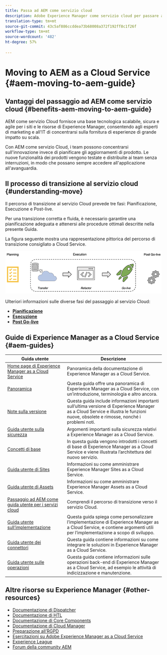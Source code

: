 ```yaml
---
title: Passa ad AEM come servizio cloud
description: Adobe Experience Manager come servizio cloud per passare ad AEM come servizio cloud per risorse di supporto autonomo e collegamenti alla documentazione
translation-type: tm+mt
source-git-commit: 43c5af886ccddea73b68008a372f192ff8c1f26f
workflow-type: tm+mt
source-wordcount: '482'
ht-degree: 57%

---
```



# Moving to AEM as a Cloud Service {#aem-moving-to-aem-guide}

## Vantaggi del passaggio ad AEM come servizio cloud {#benefits-aem-moving-to-aem-guide}

AEM come servizio Cloud fornisce una base tecnologica scalabile, sicura e agile per i siti e le risorse di Experience Manager, consentendo agli esperti di marketing e all&#39;IT di concentrarsi sulla fornitura di esperienze di grande impatto su scala.

Con AEM come servizio Cloud, i team possono concentrarsi sull&#39;innovazione invece di pianificare gli aggiornamenti di prodotto. Le nuove funzionalità dei prodotti vengono testate e distribuite ai team senza interruzioni, in modo che possano sempre accedere all&#39;applicazione all&#39;avanguardia.

## Il processo di transizione al servizio cloud {#understanding-move}

Il percorso di transizione al servizio Cloud prevede tre fasi: Pianificazione, Esecuzione e Post-live.

Per una transizione corretta e fluida, è necessario garantire una pianificazione adeguata e attenersi alle procedure ottimali descritte nella presente Guida.

La figura seguente mostra una rappresentazione pittorica del percorso di transizione consigliato a Cloud Service.

![image](/help/move-to-cloud-service/assets/home-img1.png)

Ulteriori informazioni sulle diverse fasi del passaggio al servizio Cloud:

* **[Pianificazione](/help/move-to-cloud-service/planning.md)**
* **[Esecuzione](/help/move-to-cloud-service/execution.md)**
* **[Post Go-live](/help/move-to-cloud-service/post-go-live.md)**


## Guide di Experience Manager as a Cloud Service {#aem-guides}

| Guida utente | Descrizione |
|---|---|
| [Home page di Experience Manager as a Cloud Service](/help/landing/home.md) | Panoramica della documentazione di Experience Manager as a Cloud Service. |
| [Panoramica](/help/overview/home.md) | Questa guida offre una panoramica di Experience Manager as a Cloud Service, con un’introduzione, terminologia e altro ancora. |
| [Note sulla versione](/help/release-notes/home.md) | Questa guida include informazioni importanti sull’ultima versione di Experience Manager as a Cloud Service e illustra le funzioni nuove, obsolete e rimosse, nonché i problemi noti. |
| [Guida utente sulla sicurezza](/help/security/home.md) | Argomenti importanti sulla sicurezza relativi a Experience Manager as a Cloud Service. |
| [Concetti di base](/help/core-concepts/home.md) | In questa guida vengono introdotti i concetti di base di Experience Manager as a Cloud Service e viene illustrata l’architettura del nuovo servizio. |
| [Guida utente di Sites](/help/sites-cloud/home.md) | Informazioni su come amministrare Experience Manager Sites as a Cloud Service. |
| [Guida utente di Assets](/help/assets/home.md) | Informazioni su come amministrare Experience Manager Assets as a Cloud Service. |
| [Passaggio ad AEM come guida utente per i servizi cloud](/help/move-to-cloud-service/home.md) | Comprendi il percorso di transizione verso il servizio Cloud. |
| [Guida utente sull’implementazione](/help/implementing/home.md) | Questa guida spiega come personalizzare l’implementazione di Experience Manager as a Cloud Service, e contiene argomenti utili per l’implementazione a scopo di sviluppo. |
| [Guida utente dei connettori](/help/connectors/home.md) | Questa guida contiene informazioni su come integrare le soluzioni in Experience Manager as a Cloud Service. |
| [Guida utente sulle operazioni](/help/operations/home.md) | Guesta guida contiene informazioni sulle operazioni back-end di Experience Manager as a Cloud Service, ad esempio le attività di indicizzazione e manutenzione. |

## Altre risorse su Experience Manager {#other-resources}

* [Documentazione di Dispatcher](/help/implementing/dispatcher/overview.md)
* [Documentazione di HTL](https://docs.adobe.com/content/help/it-IT/experience-manager-htl/using/overview.html)
* [Documentazione di Core Components](https://docs.adobe.com/content/help/it-IT/experience-manager-core-components/using/introduction.html)
* [Documentazione di Cloud Manager](https://docs.adobe.com/content/help/it-IT/experience-manager-cloud-manager/using/introduction-to-cloud-manager.html)
* [Preparazione all’RGPD](/help/onboarding/data-privacy-and-protection-readiness/aem-readiness.md)
* [Esercitazioni su Adobe Experience Manager as a Cloud Service](https://docs.adobe.com/content/help/en/experience-manager-learn/cloud-service/overview.html)
* [Experience League](https://guided.adobe.com/?promoid=K42KVXHD&amp;mv=other#solutions/experience-manager)
* [Forum della community AEM](https://forums.adobe.com/community/experience-cloud/marketing-cloud/experience-manager)